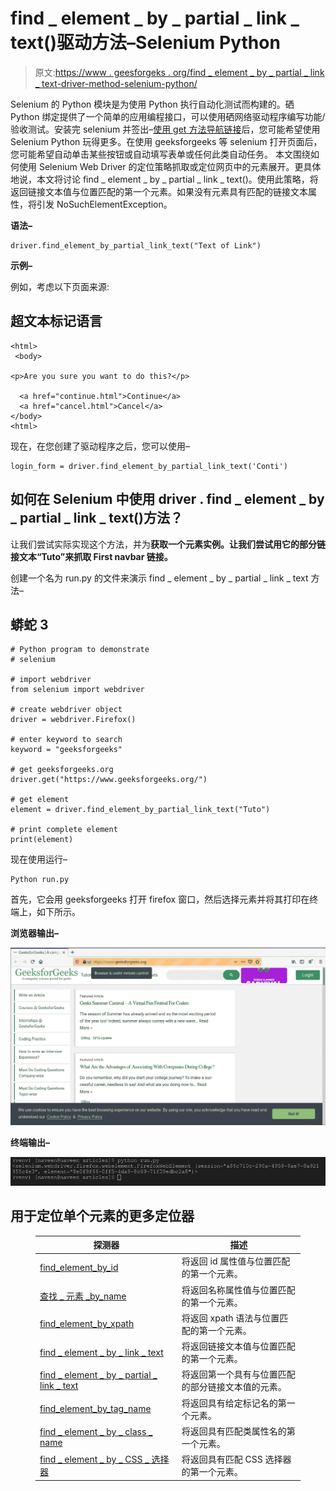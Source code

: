 # find _ element _ by _ partial _ link _ text()驱动方法–Selenium Python

> 原文:[https://www . geesforgeks . org/find _ element _ by _ partial _ link _ text-driver-method-selenium-python/](https://www.geeksforgeeks.org/find_element_by_partial_link_text-driver-method-selenium-python/)

Selenium 的 Python 模块是为使用 Python 执行自动化测试而构建的。硒 Python 绑定提供了一个简单的应用编程接口，可以使用硒网络驱动程序编写功能/验收测试。安装完 selenium 并签出–[使用 get 方法导航链接](https://www.geeksforgeeks.org/navigating-links-using-get-method-selenium-python/)后，您可能希望使用 Selenium Python 玩得更多。在使用 geeksforgeeks 等 selenium 打开页面后，您可能希望自动单击某些按钮或自动填写表单或任何此类自动任务。
本文围绕如何使用 Selenium Web Driver 的定位策略抓取或定位网页中的元素展开。更具体地说，本文将讨论 find _ element _ by _ partial _ link _ text()。使用此策略，将返回链接文本值与位置匹配的第一个元素。如果没有元素具有匹配的链接文本属性，将引发 NoSuchElementException。

**语法–**

```
driver.find_element_by_partial_link_text("Text of Link")
```

**示例–**

例如，考虑以下页面来源:

## 超文本标记语言

```
<html>
 <body>

<p>Are you sure you want to do this?</p>

  <a href="continue.html">Continue</a>
  <a href="cancel.html">Cancel</a>
</body>
<html>
```

现在，在您创建了驱动程序之后，您可以使用–

```
login_form = driver.find_element_by_partial_link_text('Conti')
```

## 如何在 Selenium 中使用 driver . find _ element _ by _ partial _ link _ text()方法？

让我们尝试实际实现这个方法，并为**获取一个元素实例。让我们尝试用它的部分链接文本“Tuto”来抓取 First navbar 链接。**

创建一个名为 run.py 的文件来演示 find _ element _ by _ partial _ link _ text 方法–

## 蟒蛇 3

```
# Python program to demonstrate
# selenium

# import webdriver
from selenium import webdriver

# create webdriver object
driver = webdriver.Firefox()

# enter keyword to search
keyword = "geeksforgeeks"

# get geeksforgeeks.org
driver.get("https://www.geeksforgeeks.org/")

# get element
element = driver.find_element_by_partial_link_text("Tuto")

# print complete element
print(element)
```

现在使用运行–

```
Python run.py
```

首先，它会用 geeksforgeeks 打开 firefox 窗口，然后选择元素并将其打印在终端上，如下所示。

**浏览器输出–**

![find_element-driver-method-Selenium-Python](img/e4c693a41389c0afdcf6559992cf6c6a.png)

**终端输出–**

![terminal-output-find_element-method-Python-selenium](img/83a3cbc8e3441c9de6017cb513a8a480.png)

## 用于定位单个元素的更多定位器

<figure class="table">

| 探测器 | 描述 |
| --- | --- |
| [find_element_by_id](https://www.geeksforgeeks.org/find_element_by_id-driver-method-selenium-python/) | 将返回 id 属性值与位置匹配的第一个元素。 |
| [查找 _ 元素 _by_name](https://www.geeksforgeeks.org/find_element_by_name-driver-method-selenium-python/?ref=rp) | 将返回名称属性值与位置匹配的第一个元素。 |
| [find_element_by_xpath](https://www.geeksforgeeks.org/find_element_by_xpath-driver-method-selenium-python/?ref=rp) | 将返回 xpath 语法与位置匹配的第一个元素。 |
| [find _ element _ by _ link _ text](https://www.geeksforgeeks.org/find_element_by_link_text-driver-method-selenium-python/?ref=rp) | 将返回链接文本值与位置匹配的第一个元素。 |
| [find _ element _ by _ partial _ link _ text](https://www.geeksforgeeks.org/find_element_by_partial_link_text-driver-method-selenium-python/?ref=rp) | 将返回第一个具有与位置匹配的部分链接文本值的元素。 |
| [find_element_by_tag_name](https://www.geeksforgeeks.org/find_element_by_tag_name-driver-method-selenium-python/?ref=rp) | 将返回具有给定标记名的第一个元素。 |
| [find _ element _ by _ class _ name](https://www.geeksforgeeks.org/find_element_by_class_name-driver-method-selenium-python/?ref=rp) | 将返回具有匹配类属性名的第一个元素。 |
| [find _ element _ by _ CSS _ 选择器](https://www.geeksforgeeks.org/find_element_by_css_selector-driver-method-selenium-python/?ref=rp) | 将返回具有匹配 CSS 选择器的第一个元素。 |

</figure>